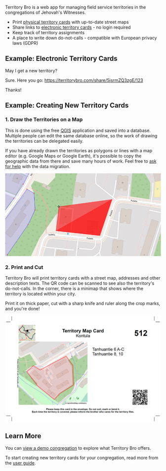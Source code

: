 Territory Bro is a web app for managing field service territories in the congregations of Jehovah's Witnesses.

* Print [physical territory cards](#2-print-and-cut) with up-to-date street maps
* Share links to [electronic territory cards](/share/5jsrmZQ3zgE/123) - no login required
* Keep track of territory assignments
* A place to write down do-not-calls - compatible with European privacy laws (GDPR)

## Example: Electronic Territory Cards

<div class="sms-discussion" aria-description="Example SMS discussion">
<p class="sms-message incoming">May I get a new territory?</p>
<p class="sms-message outgoing">Sure. Here you go: <a href="/share/5jsrmZQ3zgE/123">https://territorybro.com<wbr>/share<wbr>/5jsrmZQ3zgE<wbr>/123</a></p>
<p class="sms-message incoming">Thanks!</p>
</div>

## Example: Creating New Territory Cards

### 1. Draw the Territories on a Map

This is done using the free [QGIS](https://www.qgis.org/) application and saved into a database.
Multiple people can edit the same database online, so the work of drawing the territories can be delegated easily.

If you have already drawn the territories as polygons or lines with a map editor (e.g. Google Maps or Google Earth),
it's possible to copy the geographic data from there and save many hours of work.
Feel free to [ask for help](/support) with the data migration.

![Drawing territory areas with QGIS](assets/examples/drawing.28aee1fe.png)

### 2. Print and Cut

Territory Bro will print territory cards with a street map, addresses and other description texts.
The QR code can be scanned to see also the territory's do-not-calls.
In the corner, there is a minimap that shows where the territory is located within your city.

Print it on thick paper, cut with a sharp knife and ruler along the crop marks, and you're done!

![A sample territory card](assets/examples/card.fef9840a.jpg)

## Learn More

You can [view a demo congregation](/congregation/demo) to explore what Territory Bro offers.

To start creating new territory cards for your congregation, read more from the [user guide](/documentation).
